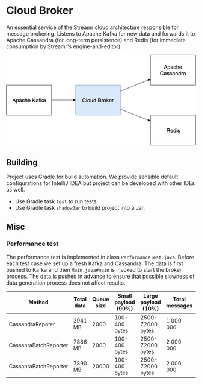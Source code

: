 # Cloud Broker
An essential service of the Streamr cloud architecture responsible for message brokering. Listens to Apache Kafka for
new data and forwards it to Apache Cassandra (for long-term persistence) and Redis (for immediate consumption
by Streamr's engine-and-editor).

![Where Cloud Broker sits in Streamr cloud stack](high-level.png)

## Building

Project uses Gradle for build automation. We provide sensible default configurations for IntelliJ IDEA but project can be developed with other IDEs as well.

- Use Gradle task `test` to run tests.
- Use Gradle task `shadowJar` to build project into a Jar. 


## Misc
### Performance test

The performance test is implemented in class `PerformanceTest.java`. Before
each test case we set up a fresh Kafka and Cassandra. The data is first pushed
to Kafka and then `Main.java#main` is invoked to start the broker process. The
data is pushed in advance to ensure that possible slowness of data generation 
process does not affect results.

|Method                 | Total data | Queue size | Small payload (90%) | Large payload (10%) | Total messages | Write (kb/s)| msg / s |
|-----------------------|------------|------------|---------------------|---------------------|----------------|-------------|---------|
| CassandraRepoter      | 3941 MB    | 2000       | 100-400 bytes       | 2500-72000 bytes    | 1 000 000      | 40 000kb/s  | 10 300  |
| CassanraBatchReporter | 7886 MB    | 2000       | 100-400 bytes       | 2500-72000 bytes    | 2 000 000      | 97 000kb/s  | 23 000  |
| CassanraBatchReporter | 7890 MB    | 20000      | 100-400 bytes       | 2500-72000 bytes    | 2 000 000      | 97 000kb/s  | 25 000  |
